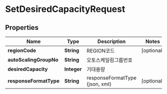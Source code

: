 
# SetDesiredCapacityRequest

## Properties
Name | Type | Description | Notes
------------ | ------------- | ------------- | -------------
**regionCode** | **String** | REGION코드 |  [optional]
**autoScalingGroupNo** | **String** | 오토스케일링그룹번호 | 
**desiredCapacity** | **Integer** | 기대용량 | 
**responseFormatType** | **String** | responseFormatType {json, xml} |  [optional]



